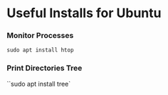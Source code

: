 
# Useful Installs for Ubuntu

### Monitor Processes
``sudo apt install htop`` 


### Print Directories Tree
``sudo apt install tree` 

